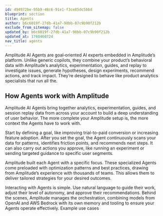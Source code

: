 ```yaml
---
id: 494972be-95b9-48c6-91e1-f3ce85dc5bbd
blueprint: section
title: Agents
author: b6c6019f-27db-41a7-98bb-07c9b90f212b
exclude_from_sitemap: false
updated_by: b6c6019f-27db-41a7-98bb-07c9b90f212b
updated_at: 1760460724
nav_title: agents
---
```

Amplitude AI Agents are goal‑oriented AI experts embedded in Amplitude’s platform. Unlike generic copilots, they combine your product’s behavioral data with Amplitude’s analytics, experimentation, guides, and replay to investigate issues, generate hypotheses, design experiments, recommend actions, and track impact. They’re designed to behave like product analytics specialists that run all the.

## How Agents work with Amplitude

Amplitude AI Agents bring together analytics, experimentation, guides, and session replay data from across your account to build a deep understanding of user behavior. The more complete your Amplitude setup is, the more context the Agents have to work with.

Start by defining a goal, like improving trial-to-paid conversion or increasing feature adoption. After you set the goal, the Agent continuously scans your data for patterns, identifies friction points, and recommends next steps. It can also carry out actions you approve, like running an experiment or sending targeted guidance to specific user segments.

Amplitude built each Agent with a specific focus. These specialized Agents come preloaded with optimization patterns and best practices, drawing from Amplitude’s experience with thousands of teams. This allows them to deliver tailored strategies for your desired outcomes.

Interacting with Agents is simple. Use natural language to guide their work, adjust their level of autonomy, and approve their recommendations. Behind the scenes, Amplitude manages the orchestration, combining models from OpenAI and AWS Bedrock with its own memory and tooling to ensure your Agents operate effectively.
Example use cases